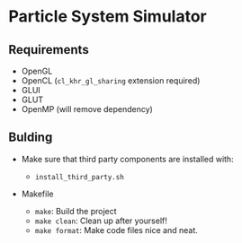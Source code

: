 # Particle System Simulator 

## Requirements

- OpenGL
- OpenCL (`cl_khr_gl_sharing` extension required)
- GLUI
- GLUT
- OpenMP (will remove dependency)

## Bulding

- Make sure that third party components are installed with:
    - `install_third_party.sh`

- Makefile
    - `make`: Build the project
    - `make clean`: Clean up after yourself!
    - `make format`: Make code files nice and neat.

